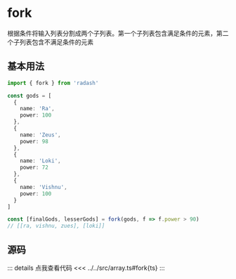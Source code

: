 # fork

根据条件将输入列表分割成两个子列表。第一个子列表包含满足条件的元素，第二个子列表包含不满足条件的元素

## 基本用法

```ts
import { fork } from 'radash'

const gods = [
  {
    name: 'Ra',
    power: 100
  },
  {
    name: 'Zeus',
    power: 98
  },
  {
    name: 'Loki',
    power: 72
  },
  {
    name: 'Vishnu',
    power: 100
  }
]

const [finalGods, lesserGods] = fork(gods, f => f.power > 90) 
// [[ra, vishnu, zues], [loki]]
```

## 源码

::: details 点我查看代码
<<< ../../src/array.ts#fork{ts}
:::
